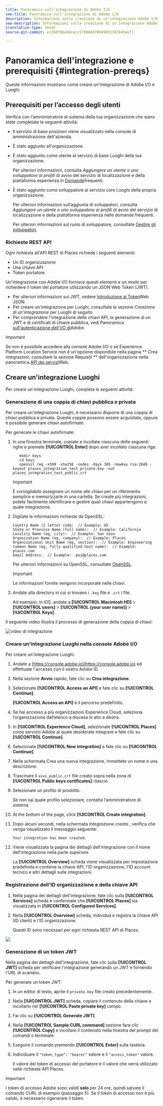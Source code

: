 ```yaml
---
title: Panoramica sull'integrazione di Adobe I/O
seo-title: Panoramica sull'integrazione di Adobe I/O
description: Informazioni sulla creazione di un'integrazione Adobe I/O.
seo-description: Informazioni sulla creazione di un'integrazione Adobe I/O.
translation-type: tm+mt
source-git-commit: ec2b0f8ba94cecc5709d4d700490913978454ef1

---
```



# Panoramica dell'integrazione e prerequisiti {#integration-prereqs}

Queste informazioni mostrano come creare un'integrazione di Adobe I/O e Luoghi.

## Prerequisiti per l’accesso degli utenti

Verifica con l'amministratore di sistema della tua organizzazione che siano state completate le seguenti attività:

* Il servizio di base posizioni viene visualizzato nella console di amministrazione dell'azienda.
* È stato aggiunto all'organizzazione.
* È stato aggiunto come utente al servizio di base Luoghi della tua organizzazione.

   Per ulteriori informazioni, consulta *Aggiungere un utente o uno sviluppatore ai profili* di avvio del servizio di localizzazione e della piattaforma esperienza in [Domande](/help/places-faqs.md)frequenti.

* È stato aggiunto come sviluppatore al servizio core Luoghi della propria organizzazione.

   Per ulteriori informazioni sull’aggiunta di sviluppatori, consulta *Aggiungere un utente o uno sviluppatore ai profili* di avvio del servizio di localizzazione e della piattaforma esperienza nelle domande [](/help/places-faqs.md)frequenti.

   Per ulteriori informazioni sul ruolo di sviluppatore, consultate [Gestire gli sviluppatori](https://helpx.adobe.com/enterprise/using/manage-developers.html).

### Richieste REST API

Ogni richiesta all'API REST di Places richiede i seguenti elementi:

* Un ID organizzazione
* Una chiave API
* Token portatore

Un'integrazione con Adobe I/O fornisce questi elementi e un modo per richiedere il token del portatore utilizzando un JSON Web Token (JWT).

* Per ulteriori informazioni sui JWT, vedere [Introduzione ai Token](https://jwt.io/introduction/)Web JSON.
* Per creare un'integrazione per Luoghi, consultate la sezione *Creazione di un'integrazione* per Luoghi di seguito.
* Per comprendere l'integrazione delle chiavi API, la generazione di un JWT e di certificati di chiave pubblica, vedi Panoramica [sull'autenticazione dell'I/O di](https://www.adobe.io/apis/cloudplatform/console/authentication/gettingstarted.html)Adobe.

>[!IMPORTANT]
>
>Se non è possibile accedere alla console Adobe I/O o se Experience Platform Location Service non è un'opzione disponibile nella pagina ** Crea integrazioni, consultare la sezione Requisiti ** dell'organizzazione nella panoramica [API dei servizi](/help/web-service-api/places-web-services.md)Web.

## Creare un'integrazione Luoghi

Per creare un'integrazione Luoghi, completa le seguenti attività:

### Generazione di una coppia di chiavi pubblica e privata

Per creare un'integrazione Luoghi, è necessario disporre di una coppia di chiavi pubblica e privata. Queste coppie possono essere acquistate, oppure è possibile generare chiavi autofirmate.

Per generare le chiavi autofirmate:

1. In una finestra terminale, copiate e incollate ciascuna delle seguenti righe e premete **[!UICONTROL Enter]** dopo aver incollato ciascuna riga:

   ```text
      mkdir keys
      cd keys
      openssl req -x509 -sha256 -nodes -days 365 -newkey rsa:2048 -keyout places_integration_test_private.key -out    places_integration_test_public.crt
   ```

   >[!IMPORTANT]
   >
   >È consigliabile assegnare un nome alle chiavi per un riferimento semplice e memorizzarle in una cartella. Se create più integrazioni, potete facilmente identificare e gestire quali chiavi appartengono a quale integrazione.

1. Digitate le informazioni richieste da OpenSSL:

   ```text
   Country Name (2 letter code:  // Example: US
   State or Province Name (full name):  // Example: California
   Locality Name (eg, city):  // Example: San Jose
   Organization Name (eg, company):  // Example: Places
   Organizational Unit Name (eg, section):  // Example: Engineering
   Common Name (eg, fully qualified host name):  // Example: places.com
   Email Address:  // Example:  poi@places.com
   ```

   Per ulteriori informazioni su OpenSSL, consultate [OpenSSL](https://www.openssl.org/).

   >[!IMPORTANT]
   >
   >Le informazioni fornite vengono incorporate nelle chiavi.

1. Andate alla directory in cui si trovano i `.key` file e `.crt` i file.

   Ad esempio, in iOS, andate a **[!UICONTROL Macintosh HD]** &gt; **[!UICONTROL users]** &gt; **[!UICONTROL (your user name)]** &gt; **[!UICONTROL Keys]**.

Il seguente video illustra il processo di generazione della coppia di chiavi:

![video di integrazione](/help/assets/places_integration_video.gif)

### Creare un'integrazione Luoghi nella console Adobe I/O

Per creare un'integrazione Luoghi:

1. Andate a [https://console.adobe.io](https://console.adobe.io) ed effettuate l'accesso con il vostro Adobe ID.
1. Nella sezione **Avvio** rapido, fate clic su **Crea integrazione**.
1. Selezionate **[!UICONTROL Access an API]** e fate clic su **[!UICONTROL Continue]**.

   **[!UICONTROL Access an API]** è il percorso predefinito.

1. Se hai accesso a più organizzazioni Experience Cloud, seleziona l’organizzazione dall’elenco a discesa in alto a destra.
1. In **[!UICONTROL Experience Cloud]**, selezionate **[!UICONTROL Places]** come servizio Adobe al quale desiderate integrare e fate clic su **[!UICONTROL Continue]**.
1. Selezionate **[!UICONTROL New integration]** e fate clic su **[!UICONTROL Continue]**.
1. Nella schermata Crea una nuova integrazione, immettete un nome e una descrizione.
1. Trascinare il `xxxx_public.crt` file creato sopra nella zona di **[!UICONTROL Public keys certificates]** rilascio.
1. Selezionate un profilo di prodotto.

   Se non sai quale profilo selezionare, contatta l’amministratore di sistema.
1. At the bottom of the page, click **[!UICONTROL Create integration]**.
1. Dopo alcuni secondi, nella schermata *Integrazione creata* , verifica che venga visualizzato il messaggio seguente:

   `Your integration has been created.`

1. Viene visualizzata la pagina dei dettagli dell’integrazione con il nome dell’integrazione nella parte superiore.

   La **[!UICONTROL Overview]** scheda viene visualizzata per impostazione predefinita e contiene la chiave API, l'ID organizzazione, l'ID account tecnico e altri dettagli sulle integrazioni.

### Registrazione dell'ID organizzazione e della chiave API

1. Nella pagina dei dettagli dell'integrazione, fate clic sulla **[!UICONTROL Services]** scheda e confermate che **[!UICONTROL Places]** sia visualizzata in **[!UICONTROL Configured Services]**.
1. Nella **[!UICONTROL Overview]** scheda, individua e registra la chiave API (ID client) e l'ID organizzazione.

   Questi ID sono necessari per ogni richiesta REST API di Places.

![](/help/assets/places_orgid_api-key.png)

### Generazione di un token JWT

Nella pagina dei dettagli dell'integrazione, fate clic sulla **[!UICONTROL JWT]** scheda per verificare l'integrazione generando un JWT e fornendo l'URL di scambio.

Per generare un token JWT:

1. In un editor di testo, aprite il `private.key` file creato precedentemente.
1. Nella **[!UICONTROL JWT]** scheda, copiare il contenuto della chiave e incollarlo nel **[!UICONTROL Paste private key]** campo.
1. Fai clic su **[!UICONTROL Generate JWT]**.
1. Nella **[!UICONTROL Sample CURL command]** sezione fare clic **[!UICONTROL Copy]** e incollare il contenuto nella finestra del prompt dei comandi o terminale.
1. Eseguire il comando premendo **[!UICONTROL Enter]** sulla tastiera.
1. Individuare il `"token_type": "bearer"` valore e il `"access_token"` valore.

   Il valore del token di accesso del portatore è il valore che verrà utilizzato nelle richieste API Places.

>[!IMPORTANT]
>
>I token di accesso Adobe sono validi **solo** per 24 ore, quindi salvate il comando CURL di esempio (passaggio 5). Se il token di accesso non è più valido, è necessario rigenerare il token.